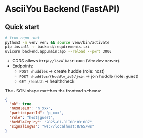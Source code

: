 # AsciiYou Backend (FastAPI)

## Quick start

```bash
# from repo root
python3 -m venv venv && source venv/bin/activate
pip install -r backend/requirements.txt
uvicorn backend.app.main:app --reload --port 3000
```

- CORS allows `http://localhost:8000` (Vite dev server).
- Endpoints:
  - `POST /huddles` → create huddle (role: host)
  - `POST /huddles/{huddle_id}/join` → join huddle (role: guest)
  - `GET /health` → healthcheck

The JSON shape matches the frontend schema:
```json
{
  "ok": true,
  "huddleId": "h_xxx",
  "participantId": "p_xxx",
  "role": "host|guest",
  "huddleExpiry": "2025-01-01T00:00:00Z",
  "signalingWs": "ws://localhost:8765/ws"
}
```

